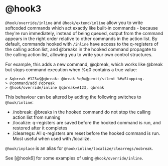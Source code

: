 # @hook3
`@hook/override/inline` and `@hook/extend/inline` allow you to write softcoded commands which act exactly like built-in commands - because they're run immediately, instead of being queued, output from the command appears in the right order relative to other commands in the action list. By default, commands hooked with `/inline` have access to the q-registers of the calling action list, and @breaks in the hooked command propagate to the calling action list, allowing you to write your own control structures.

For example, this adds a new command, @qbreak, which works like @break but stops command execution when %q0 contains a true value:
```
> &qbreak #123=$@qbreak: @break %q0=@pemit/silent %#=Stopping.
> @command/add @qbreak
> @hook/override/inline @qbreak=#123, qbreak
```

This behaviour can be altered by adding the following switches to `@hook/inline`:
- /nobreak: @breaks in the hooked command do not stop the calling action list from running
- /localize: q-registers are saved before the hooked command is run, and restored after it completes
- /clearregs: All q-registers are reset before the hooked command is run. Most useful when used with /localize.

`@hook/inplace` is an alias for `@hook/inline/localize/clearregs/nobreak`.

See [@hook6] for some examples of using `@hook/override/inline`.

